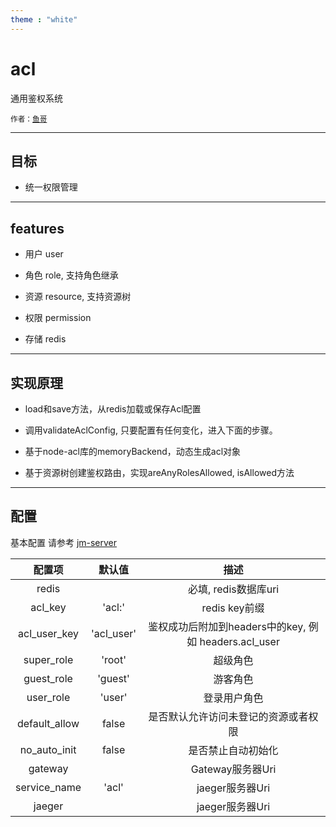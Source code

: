```yaml
---
theme : "white"
---
```


# acl

通用鉴权系统

<small>作者：[鱼哥](https://github.com/jammacn)</small>

---

## 目标

- 统一权限管理

---

## features

- 用户 user

- 角色 role, 支持角色继承

- 资源 resource, 支持资源树

- 权限 permission

- 存储 redis 

---

## 实现原理

- load和save方法，从redis加载或保存Acl配置

- 调用validateAclConfig, 只要配置有任何变化，进入下面的步骤。

- 基于node-acl库的memoryBackend，动态生成acl对象

- 基于资源树创建鉴权路由，实现areAnyRolesAllowed, isAllowed方法

---

## 配置

基本配置 请参考 [jm-server](https://github.com/jm-root/ms/tree/master/packages/jm-server)

| 配置项 | 默认值 | 描述 |
| :-: | :-: | :-: |
|redis||必填, redis数据库uri|
|acl_key|'acl:'|redis key前缀|
|acl_user_key|'acl_user'| 鉴权成功后附加到headers中的key, 例如 headers.acl_user|
|super_role|'root'|超级角色|
|guest_role|'guest'|游客角色|
|user_role|'user'|登录用户角色|
|default_allow|false|是否默认允许访问未登记的资源或者权限|
|no_auto_init|false|是否禁止自动初始化|
|gateway||Gateway服务器Uri|
|service_name|'acl'|jaeger服务器Uri|
|jaeger||jaeger服务器Uri|